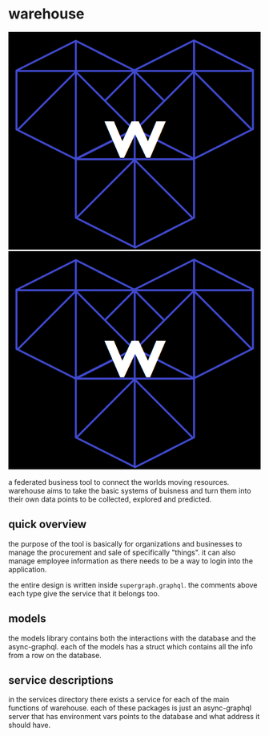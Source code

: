 # warehouse
![warehouse](docs/warehouse.png)
<img src="docs/warehouse.png" width="100%" height="50%"/>

a federated business tool to connect the worlds moving resources.
warehouse aims to take the basic systems of buisness and turn them into their own data points to be collected, explored and predicted. 

## quick overview

the purpose of the tool is basically for organizations and businesses to manage the procurement and sale of specifically "things". it can also manage employee information as there needs to be a way to login into the application. 

the entire design is written inside `supergraph.graphql`. the comments above each type give the service that it belongs too. 

## models

the models library contains both the interactions with the database and the async-graphql. each of the models has a struct which contains all the info from a row on the database. 


## service descriptions

in the services directory there exists a service for each of the main functions of warehouse. each of these packages is just an async-graphql server that has environment vars points to the database and what address it should have. 
